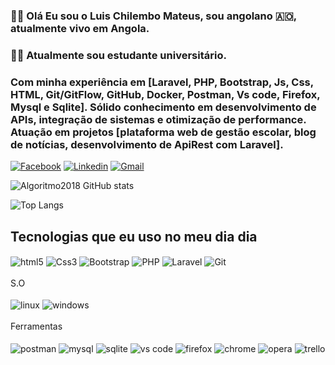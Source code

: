 

### :haircut_man: Olá Eu sou o Luis Chilembo Mateus, sou angolano :angola:, atualmente vivo em Angola.
### :student: Atualmente sou estudante universitário.
### Com minha experiência em [Laravel, PHP, Bootstrap, Js, Css, HTML, Git/GitFlow, GitHub, Docker, Postman, Vs code, Firefox, Mysql e Sqlite]. Sólido conhecimento em desenvolvimento de APIs, integração de sistemas e otimização de performance. Atuação em projetos [plataforma web de gestão escolar, blog de notícias, desenvolvimento de ApiRest com Laravel].

[![Facebook](https://img.shields.io/badge/Facebook-1877F2?style=for-the-badge&logo=facebook&logoColor=white)](https://www.facebook.com/luischilembo.mateus) [![Linkedin](https://img.shields.io/badge/LinkedIn-0077B5?style=for-the-badge&logo=linkedin&logoColor=white)](https://l.facebook.com/l.php?u=https%3A%2F%2Fwww.linkedin.com%2Fin%2Fluis-chilembo-mateus-9ba822234%3Futm_source%3Dshare%26utm_campaign%3Dshare_via%26utm_content%3Dprofile%26utm_medium%3Dandroid_app%26fbclid%3DIwAR1BaSrunTgJMctjOGSmXSNPc06x7SQs-60lfAU88t1Dfrw2u-R9JUE4_TI&h=AT1IR0bCHHlUXaHnaAALViwj9jAKhUbGFEa2wReQsgWCRoCAIFk-nvNnkxMI7z0e0M2I19OfIDvhoqzmM5XOgB9dBc2_fZUHR2IFWXs7EbwKUSkT5-foQojZP1IIjf_lDQamSg)
 [![Gmail](https://img.shields.io/badge/Gmail-D14836?style=for-the-badge&logo=gmail&logoColor=white)](luischilembomateus@gmail.com)

 
![Algoritmo2018 GitHub stats](https://github-readme-stats.vercel.app/api?username=Algoritmo2018&show_icons=true&theme=tokyonight)

![Top Langs](https://github-readme-stats.vercel.app/api/top-langs/?username=Algoritmo2018&size_weight=0.5&count_weight=0.5)

## Tecnologias que eu uso no meu dia dia
<div style="display: inline_block;"> 
<img align="center" alt="html5" src="https://img.shields.io/badge/HTML5-E34F26?style=for-the-badge&logo=html5&logoColor=white">
<img align="center" alt="Css3" src="https://img.shields.io/badge/CSS3-1572B6?style=for-the-badge&logo=css3&logoColor=white">

<img align="center" alt="Bootstrap" src="https://img.shields.io/badge/Bootstrap-563D7C?style=for-the-badge&logo=bootstrap&logoColor=white">
<img align="center" alt="PHP" src="https://img.shields.io/badge/PHP-777BB4?style=for-the-badge&logo=php&logoColor=white">
<img align="center" alt="Laravel" src="https://img.shields.io/badge/Laravel-FF2D20?style=for-the-badge&logo=laravel&logoColor=white">
<img align="center" alt="Git" src="https://img.shields.io/badge/GIT-E44C30?style=for-the-badge&logo=git&logoColor=white">
</div>
 <br>
S.O
<div style="display: inline_block;"> <br/>
<img align="center" alt="linux" src="https://img.shields.io/badge/Linux-FCC624?style=for-the-badge&logo=linux&logoColor=black"> 
<img align="center" alt="windows" src="https://img.shields.io/badge/Windows-0078D6?style=for-the-badge&logo=windows&logoColor=white"> 
</div>
 <br>
Ferramentas
<div style="display: inline_block;"> <br/>
<img align="center" alt="postman" src="https://img.shields.io/badge/postman-E44C30?style=for-the-badge&logo=postman&logoColor=white"> 
<img align="center" alt="mysql" src="https://img.shields.io/badge/MySQL-0078D6?style=for-the-badge&logo=mysql&logoColor=white"> 
<img align="center" alt="sqlite" src="https://img.shields.io/badge/SQLite-07405E?style=for-the-badge&logo=sqlite&logoColor=white"> 
<img align="center" alt="vs code" src="https://img.shields.io/badge/Visual_Studio_Code-0078D4?style=for-the-badge&logo=visual%20studio%20code&logoColor=white"> 
<img align="center" alt="firefox" src="https://img.shields.io/badge/Firefox_Browser-FF7139?style=for-the-badge&logo=Firefox-Browser&logoColor=white"> 
<img align="center" alt="chrome" src="https://img.shields.io/badge/Google_chrome-4285F4?style=for-the-badge&logo=Google-chrome&logoColor=white"> 
<img align="center" alt="opera" src="https://img.shields.io/badge/Opera-FF1B2D?style=for-the-badge&logo=Opera&logoColor=white"> 
 <img align="center" alt="trello" src="https://img.shields.io/badge/Trello-0052CC?style=for-the-badge&logo=trello&logoColor=white"> 
</div>


 
